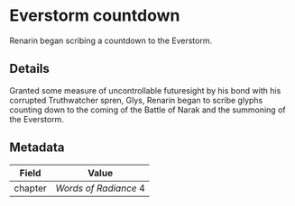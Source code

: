 # Everstorm countdown
Renarin began scribing a countdown to the Everstorm.

## Details
Granted some measure of uncontrollable futuresight by his bond with his corrupted Truthwatcher spren, Glys, Renarin began to scribe glyphs counting down to the coming of the Battle of Narak and the summoning of the Everstorm.

## Metadata
| Field | Value |
| ----- | ----- |
| chapter | *Words of Radiance* 4 |
